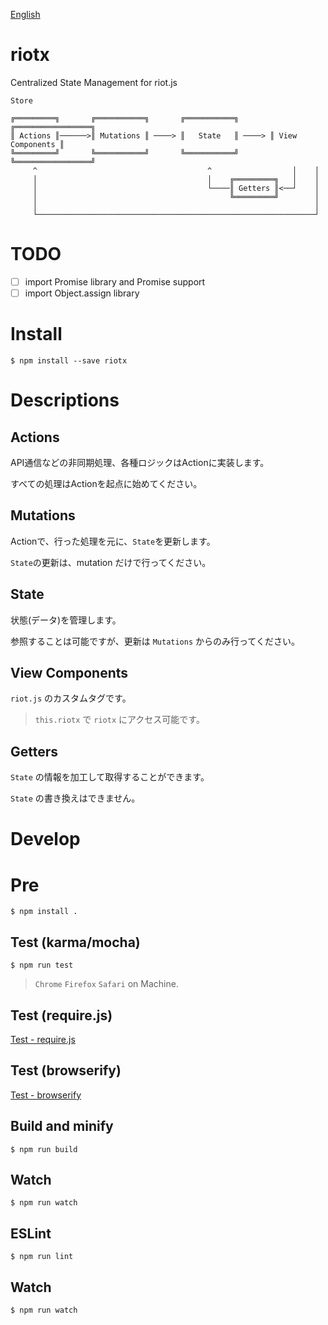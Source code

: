 [English](README.md)

# riotx

Centralized State Management for riot.js

```
Store 

╔═════════╗       ╔═══════════╗       ╔═══════════╗       ╔═════════════════╗
║ Actions ║──────>║ Mutations ║ ────> ║   State   ║ ────> ║ View Components ║
╚═════════╝       ╚═══════════╝       ╚═══════════╝       ╚═════════════════╝
     ^                                      ^                  │    │
     │                                      │    ╔═════════╗   │    │
     │                                      └────║ Getters ║<──┘    │  
     │                                           ╚═════════╝        │
     │                                                              │
     └──────────────────────────────────────────────────────────────┘
```

# TODO

- [ ] import Promise library and Promise support 
- [ ] import Object.assign library

# Install

```
$ npm install --save riotx
```

# Descriptions

## Actions

API通信などの非同期処理、各種ロジックはActionに実装します。

すべての処理はActionを起点に始めてください。


## Mutations

Actionで、行った処理を元に、`State`を更新します。

`State`の更新は、mutation だけで行ってください。

## State

状態(データ)を管理します。

参照することは可能ですが、更新は `Mutations` からのみ行ってください。

## View Components

`riot.js` のカスタムタグです。

> `this.riotx` で `riotx` にアクセス可能です。


## Getters

`State` の情報を加工して取得することができます。

`State` の書き換えはできません。

# Develop

# Pre

```
$ npm install .
```

## Test (karma/mocha)

```
$ npm run test
```

> `Chrome` `Firefox` `Safari` on Machine.

## Test (require.js)

[Test - require.js](test/requirejs)

## Test (browserify)
 
[Test - browserify](test/browserify)

## Build and minify

```
$ npm run build 
```

## Watch

```
$ npm run watch
```

## ESLint

```
$ npm run lint
```

## Watch

```
$ npm run watch
```
